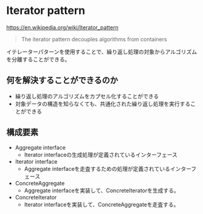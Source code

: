 # Iterator pattern

https://en.wikipedia.org/wiki/Iterator_pattern

> The iterator pattern decouples algorithms from containers

イテレーターパターンを使用することで、繰り返し処理の対象からアルゴリズムを分離することができる。

## 何を解決することができるのか

- 繰り返し処理のアルゴリズムをカプセル化することができる
- 対象データの構造を知らなくても、共通化された繰り返し処理を実行することができる

## 構成要素

- Aggregate interface
    - Iterator interfaceの生成処理が定義されているインターフェース
- Iterator interface
    - Aggregate interfaceを走査するための処理が定義されているインターフェース
- ConcreteAggregate
    - Aggregate interfaceを実装して、ConcreteIteratorを生成する。
- ConcreteIterator
    - Iterator interfaceを実装して、ConcreteAggregateを走査する。

